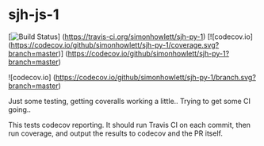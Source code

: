 sjh-js-1
========

[![Build Status](https://travis-ci.org/simonhowlett/sjh-py-1.svg?branch=master)]
(https://travis-ci.org/simonhowlett/sjh-py-1)
[![codecov.io]
(https://codecov.io/github/simonhowlett/sjh-py-1/coverage.svg?branch=master)]
(https://codecov.io/github/simonhowlett/sjh-py-1?branch=master)

![codecov.io]
(https://codecov.io/github/simonhowlett/sjh-py-1/branch.svg?branch=master)

Just some testing, getting coveralls working a little..
Trying to get some CI going..

This tests codecov reporting. It should run Travis CI on each commit,
then run coverage, and output the results to codecov and the PR itself.
